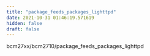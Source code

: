 ```yaml
---
title: "package_feeds_packages_lighttpd"
date: 2021-10-31 01:46:19.571619
hidden: false
draft: false
---
```


bcm27xx/bcm2710/package_feeds_packages_lighttpd

